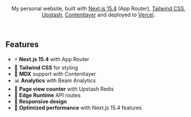 <div align="center">


My personal website, built with [Next.js 15.4](https://nextjs.org/) (App Router), [Tailwind CSS](https://tailwindcss.com/), [Upstash](https://upstash.com?ref=chronark.com), [Contentlayer](https://www.contentlayer.dev/) and deployed to [Vercel](https://vercel.com/).

</div>

<br/>

## Features

- ⚡ **Next.js 15.4** with App Router
- 🎨 **Tailwind CSS** for styling
- 📝 **MDX** support with Contentlayer
- 📊 **Analytics** with Beam Analytics
- 🔢 **Page view counter** with Upstash Redis
- 🚀 **Edge Runtime** API routes
- 📱 **Responsive design**
- 🌙 **Optimized performance** with Next.js 15.4 features
